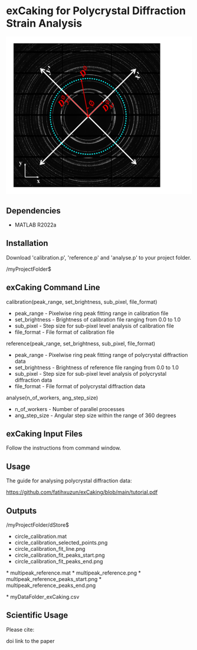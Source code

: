 # exCaking for Polycrystal Diffraction Strain Analysis
![logo](https://raw.githubusercontent.com/fatihxuzun/exCaking/main/exCaking_logo.png)

## Dependencies
* MATLAB R2022a

## Installation
Download 'calibration.p', 'reference.p' and 'analyse.p' to your project folder.

/myProjectFolder$

## exCaking Command Line
calibration(peak_range, set_brightness, sub_pixel, file_format)

* peak_range - Pixelwise ring peak fitting range in calibration file
* set_brightness - Brightness of calibration file ranging from 0.0 to 1.0
* sub_pixel - Step size for sub-pixel level analysis of calibration file
* file_format - File format of calibration file

reference(peak_range, set_brightness, sub_pixel, file_format)

* peak_range - Pixelwise ring peak fitting range of polycrystal diffraction data
* set_brightness - Brightness of reference file ranging from 0.0 to 1.0
* sub_pixel - Step size for sub-pixel level analysis of polycrystal diffraction data
* file_format - File format of polycrystal diffraction data

analyse(n_of_workers, ang_step_size)

* n_of_workers - Number of parallel processes
* ang_step_size - Angular step size within the range of 360 degrees

## exCaking Input Files
Follow the instructions from command window.

## Usage
The guide for analysing polycrystal diffraction data:

https://github.com/fatihxuzun/exCaking/blob/main/tutorial.pdf

## Outputs
/myProjectFolder/dStore$

* circle_calibration.mat
* circle_calibration_selected_points.png
* circle_calibration_fit_line.png
* circle_calibration_fit_peaks_start.png
* circle_calibration_fit_peaks_end.png
<p></p>
* multipeak_reference.mat
* multipeak_reference.png
* multipeak_reference_peaks_start.png
* multipeak_reference_peaks_end.png
<p></p>
* myDataFolder_exCaking.csv

## Scientific Usage
Please cite:

doi link to the paper
